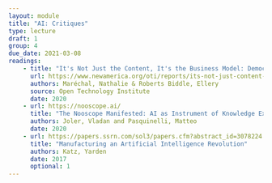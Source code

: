 ```yaml
---
layout: module
title: "AI: Critiques"
type: lecture
draft: 1
group: 4
due_date: 2021-03-08
readings:
    - title: "It's Not Just the Content, It's the Business Model: Democracy’s Online Speech Challenge"
      url: https://www.newamerica.org/oti/reports/its-not-just-content-its-business-model/
      authors: Maréchal, Nathalie & Roberts Biddle, Ellery
      source: Open Technology Institute
      date: 2020
    - url: https://nooscope.ai/
      title: "The Nooscope Manifested: AI as Instrument of Knowledge Extractivism"
      authors: Joler, Vladan and Pasquinelli, Matteo 
      date: 2020
    - url: https://papers.ssrn.com/sol3/papers.cfm?abstract_id=3078224
      title: "Manufacturing an Artificial Intelligence Revolution" 
      authors: Katz, Yarden
      date: 2017
      optional: 1
---
```


